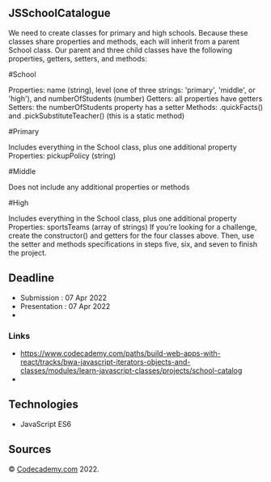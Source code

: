 ## JSSchoolCatalogue
We need to create classes for primary and high schools. Because these classes share properties and methods, each will inherit from a parent School class. Our parent and three child classes have the following properties, getters, setters, and methods:

#School

Properties: name (string), level (one of three strings: 'primary', 'middle', or 'high'), and numberOfStudents (number)
Getters: all properties have getters
Setters: the numberOfStudents property has a setter
Methods: .quickFacts() and .pickSubstituteTeacher() (this is a static method)


#Primary

Includes everything in the School class, plus one additional property
Properties: pickupPolicy (string)

#Middle

Does not include any additional properties or methods

#High

Includes everything in the School class, plus one additional property
Properties: sportsTeams (array of strings)
If you’re looking for a challenge, create the constructor() and getters for the four classes above. Then, use the setter and methods specifications in steps five, six, and seven to finish the project.

## Deadline

- Submission    : 07 Apr 2022
- Presentation  : 07 Apr 2022
- 
### Links

- https://www.codecademy.com/paths/build-web-apps-with-react/tracks/bwa-javascript-iterators-objects-and-classes/modules/learn-javascript-classes/projects/school-catalog
- 
## Technologies

- JavaScript ES6


## Sources

&copy; [Codecademy.com](https://codecademy.com) 2022.
